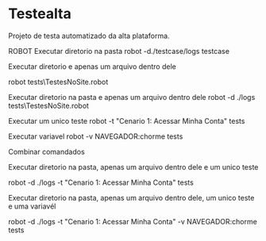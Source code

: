 # Testealta

Projeto de testa automatizado da alta plataforma.

ROBOT
Executar diretorio na pasta
robot -d./testcase/logs testcase

Executar diretorio e apenas um arquivo dentro dele

robot tests\TestesNoSite.robot

Executar diretorio na pasta e apenas um arquivo dentro dele
robot -d ./logs tests\TestesNoSite.robot

Executar um unico teste
robot -t "Cenario 1: Acessar Minha Conta" tests

Executar variavel
robot -v NAVEGADOR:chorme tests

Combinar comandados

Executar diretorio na pasta, apenas um arquivo dentro dele e um unico teste

robot -d ./logs -t "Cenario 1: Acessar Minha Conta" tests

Executar diretorio na pasta, apenas um arquivo dentro dele, um unico teste e uma variavél

robot -d ./logs -t "Cenario 1: Acessar Minha Conta" -v NAVEGADOR:chorme tests
